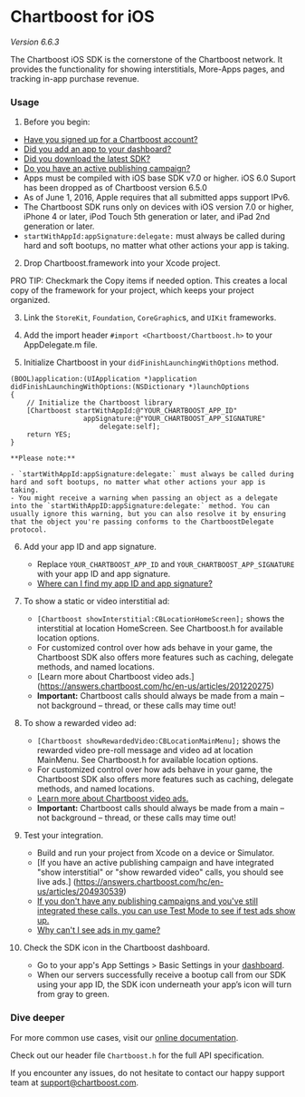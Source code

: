 # Chartboost for iOS

*Version 6.6.3*

The Chartboost iOS SDK is the cornerstone of the Chartboost network. It
provides the functionality for showing interstitials, More-Apps pages, and
tracking in-app purchase revenue.


### Usage
1. Before you begin:
 - [Have you signed up for a Chartboost account?](https://www.chartboost.com/signup/)
 - [Did you add an app to your dashboard?](https://answers.chartboost.com/hc/en-us/articles/200797729)
 - [Did you download the latest SDK?](https://answers.chartboost.com/hc/en-us/articles/201220095#top)
 - [Do you have an active publishing campaign?](https://answers.chartboost.com/hc/en-us/sections/201082359)
 - Apps must be compiled with iOS base SDK v7.0 or higher. iOS 6.0 Suport has been dropped as of Chartboost version 6.5.0
 - As of June 1, 2016, Apple requires that all submitted apps support IPv6.
 - The Chartboost SDK runs only on devices with iOS version 7.0 or higher, iPhone 4 or later, iPod Touch 5th generation or later, and iPad 2nd generation or later.
 - `startWithAppId:appSignature:delegate:` must always be called during hard and soft bootups, no matter what other actions your app is taking.

2. Drop Chartboost.framework into your Xcode project.

PRO TIP: Checkmark the Copy items if needed option. This creates a local copy of the framework for your project, which keeps your project organized.

3. Link the `StoreKit`, `Foundation`, `CoreGraphic`s, and `UIKit` frameworks.

4. Add the import header `#import <Chartboost/Chartboost.h>` to your AppDelegate.m file.

5. Initialize Chartboost in your `didFinishLaunchingWithOptions` method.
```
(BOOL)application:(UIApplication *)application didFinishLaunchingWithOptions:(NSDictionary *)launchOptions
{
    // Initialize the Chartboost library
    [Chartboost startWithAppId:@"YOUR_CHARTBOOST_APP_ID"
                  appSignature:@"YOUR_CHARTBOOST_APP_SIGNATURE"
                      delegate:self];
    return YES;
}
```
    **Please note:**

    - `startWithAppId:appSignature:delegate:` must always be called during hard and soft bootups, no matter what other actions your app is taking.
    - You might receive a warning when passing an object as a delegate into the `startWithAppID:appSignature:delegate:` method. You can usually ignore this warning, but you can also resolve it by ensuring that the object you're passing conforms to the ChartboostDelegate protocol.

6. Add your app ID and app signature.
    - Replace `YOUR_CHARTBOOST_APP_ID` and `YOUR_CHARTBOOST_APP_SIGNATURE` with your app ID and app signature.
    - [Where can I find my app ID and app signature?](https://answers.chartboost.com/hc/en-us/articles/201465075)

7. To show a static or video interstitial ad:
    - `[Chartboost showInterstitial:CBLocationHomeScreen];` shows the interstitial at location HomeScreen. See Chartboost.h for available location options.
    - For customized control over how ads behave in your game, the Chartboost SDK also offers more features such as caching, delegate methods, and named locations.
    - [Learn more about Chartboost video ads.] (https://answers.chartboost.com/hc/en-us/articles/201220275)
    - **Important:** Chartboost calls should always be made from a main – not background – thread, or these calls may time out!


8.  To show a rewarded video ad:
    - `[Chartboost showRewardedVideo:CBLocationMainMenu];` shows the rewarded video pre-roll message and video ad at location MainMenu. See Chartboost.h for available location options.
    - For customized control over how ads behave in your game, the Chartboost SDK also offers more features such as caching, delegate methods, and named locations.
    - [Learn more about Chartboost video ads.](https://answers.chartboost.com/hc/en-us/articles/201220275)
    - **Important:** Chartboost calls should always be made from a main – not background – thread, or these calls may time out!

9. Test your integration.
    - Build and run your project from Xcode on a device or Simulator.
    - [If you have an active publishing campaign and have integrated "show interstitial" or "show rewarded video" calls, you should see live ads.] (https://answers.chartboost.com/hc/en-us/articles/204930539)
    - [If you don't have any publishing campaigns and you've still integrated these calls, you can use Test Mode to see if test ads show up.](https://answers.chartboost.com/hc/en-us/articles/200780549)
    - [Why can't I see ads in my game?](https://answers.chartboost.com/hc/en-us/articles/201121969)

10. Check the SDK icon in the Chartboost dashboard.
    - Go to your app's App Settings > Basic Settings in your [dashboard](https://dashboard.chartboost.com/).
    - When our servers successfully receive a bootup call from our SDK using your app ID, the SDK icon underneath your app’s icon will turn from gray to green.


### Dive deeper

For more common use cases, visit our [online documentation](https://help.chartboost.com/documentation/ios).

Check out our header file `Chartboost.h` for the full API specification.

If you encounter any issues, do not hesitate to contact our happy support team at [support@chartboost.com](mailto:support@chartboost.com).
